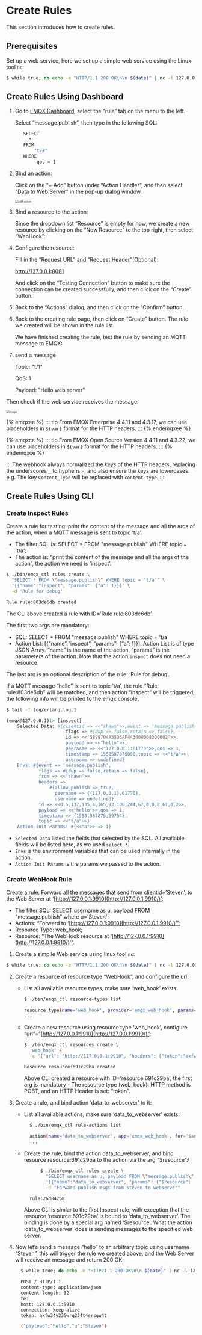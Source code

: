 # Create Rules

This section introduces how to create rules.

## Prerequisites

Set up a web service, here we set up a simple web service using the Linux tool `nc`:

```bash
$ while true; do echo -e "HTTP/1.1 200 OK\n\n $(date)" | nc -l 127.0.0.1 8081; done;
```



## Create Rules Using Dashboard

1. Go to [EMQX Dashboard](http://127.0.0.1:18083/#/rules), select the “rule” tab on the menu to the left.

   Select “message.publish”, then type in the following SQL:

   ```bash
      SELECT
        *
      FROM
          "t/#"
      WHERE
           qos = 1
   ```

2. Bind an action:

   Click on the “+ Add” button under “Action Handler”, and then select “Data to Web Server” in the pop-up dialog window.

   <img src="./assets/add-action.png" alt="add action" style="zoom:50%;" />

3. Bind a resource to the action:

   Since the dropdown list “Resource” is empty for now, we create a new resource by clicking on the “New Resource” to the top right, then select “WebHook”:

4. Configure the resource:

    Fill in the “Request URL” and “Request Header”(Optional):

   http://127.0.0.1:8081

    And click on the “Testing Connection” button to make sure the connection can be created successfully, and then click on the “Create” button.

5. Back to the “Actions” dialog, and then click on the “Confirm” button.

6. Back to the creating rule page, then click on “Create” button. The rule we created will be shown in the rule list

   We have finished creating the rule, test the rule by sending an MQTT message to EMQX:

7. send a message

      Topic: "t/1"

      QoS: 1

      Payload: "Hello web server"

 Then check if the web service receives the message:

  <img src="../assets/webhook-result-1.png" alt="image" style="zoom:50%;" />

{% emqxee %}
::: tip
From EMQX Enterprise 4.4.11 and 4.3.17, we can use placeholders in `${var}` format for the HTTP headers.
:::
{% endemqxee %}

{% emqxce %}
::: tip
From EMQX Open Source Version 4.4.11 and 4.3.22, we can use placeholders in `${var}` format for the HTTP headers.
:::
{% endemqxce %}

:::
The webhook always normalized the *keys* of the HTTP headers, replacing the underscores `_` to hyphens `-`, and also ensure the keys are lowercases. e.g. The key `Content_Type` will be replaced with `content-type`.
:::

## Create Rules Using CLI
### Create Inspect Rules
Create a rule for testing: print the content of the message and all the args of the action, when a MQTT message is sent to topic ‘t/a’.

- The filter SQL is: SELECT \* FROM "message.publish" WHERE topic = 't/a';
- The action is: “print the content of the message and all the args of the action”, the action we need is ‘inspect’.

```bash
$ ./bin/emqx_ctl rules create \
  "SELECT * FROM \"message.publish\" WHERE topic = 't/a'" \
  '[{"name":"inspect", "params": {"a": 1}}]' \
  -d 'Rule for debug'

Rule rule:803de6db created
```

 The CLI above created a rule with ID=’Rule rule:803de6db’.

 The first two args are mandatory:

- SQL: SELECT \* FROM "message.publish" WHERE topic = 't/a'
- Action List: [{“name”:”inspect”, “params”: {“a”: 1}}]. Action List is of type JSON Array. “name” is the name of the action, “params” is the parameters of the action. Note that the action `inspect` does not need a resource.

 The last arg is an optional description of the rule: ‘Rule for debug’.

If a MQTT message “hello” is sent to topic ‘t/a’, the rule “Rule rule:803de6db” will be matched, and then action “inspect” will be triggered, the following info will be printed to the emqx console:

```bash
$ tail -f log/erlang.log.1

(emqx@127.0.0.1)1> [inspect]
    Selected Data: #{clientid => <<"shawn">>,event => 'message.publish',
                      flags => #{dup => false,retain => false},
                      id => <<"5898704A55D6AF4430000083D0002">>,
                      payload => <<"hello">>,
                      peername => <<"127.0.0.1:61770">>,qos => 1,
                      timestamp => 1558587875090,topic => <<"t/a">>,
                      username => undefined}
    Envs: #{event => 'message.publish',
            flags => #{dup => false,retain => false},
            from => <<"shawn">>,
            headers =>
                #{allow_publish => true,
                  peername => {{127,0,0,1},61770},
                  username => undefined},
            id => <<0,5,137,135,4,165,93,106,244,67,0,0,8,61,0,2>>,
            payload => <<"hello">>,qos => 1,
            timestamp => {1558,587875,89754},
            topic => <<"t/a">>}
    Action Init Params: #{<<"a">> => 1}
```

- `Selected Data` listed the fields that selected by the SQL. All available fields will be listed here, as we used `select *`.
- `Envs` is the environment variables that can be used internally in the action.
- `Action Init Params` is the params we passed to the action.

### Create WebHook Rule
Create a rule: Forward all the messages that send from clientid=’Steven’, to the Web Server at ‘[http://127.0.0.1:9910](http://127.0.0.1:9910/)’:

- The filter SQL: SELECT username as u, payload FROM "message.publish" where
  u='Steven';
- Actions: “Forward to ‘[http://127.0.0.1:9910](http://127.0.0.1:9910/)’”;
- Resource Type: web_hook;
- Resource: “The WebHook resource at ‘[http://127.0.0.1:9910](http://127.0.0.1:9910/)’”.

1. Create a simpile Web service using linux tool `nc`:

```bash
$ while true; do echo -e "HTTP/1.1 200 OK\n\n $(date)" | nc -l 127.0.0.1 9910; done;
```

2. Create a resource of resource type “WebHook”, and configure the url:

   - List all available resource types, make sure ‘web_hook’ exists:

     ```bash
     $ ./bin/emqx_ctl resource-types list
     
     resource_type(name='web_hook', provider='emqx_web_hook', params=#{...}}, on_create={emqx_web_hook_actions,on_resource_create}, description='WebHook Resource')
     ...
     ```

   - Create a new resource using resource type ‘web_hook’, configure “url”=”[http://127.0.0.1:9910](http://127.0.0.1:9910/)”:

     ```bash
     $ ./bin/emqx_ctl resources create \
       'web_hook' \
       -c '{"url": "http://127.0.0.1:9910", "headers": {"token":"axfw34y235wrq234t4ersgw4t"}, "method": "POST"}'
     
     Resource resource:691c29ba created
     ```

     Above CLI created a resource with ID=’resource:691c29ba’, the first arg is mandatory - The resource type (web_hook). HTTP method is POST, and an HTTP Header is set: “token”.

3. Create a rule, and bind action ‘data_to_webserver’ to it:

   - List all available actions, make sure ‘data_to_webserver’ exists:

     ```bash
       $ ./bin/emqx_ctl rule-actions list
     
       action(name='data_to_webserver', app='emqx_web_hook', for='$any', types=[web_hook], params=#{'$resource' => ...}, title ='Data to Web Server', description='Forward Messages to Web Server')
       ...
     ```

   - Create the rule, bind the action data_to_webserver, and bind resource resource:691c29ba to the action via the arg “$resource”:\

     ```bash
           $ ./bin/emqx_ctl rules create \
             "SELECT username as u, payload FROM \"message.publish\" where u='Steven'" \
             '[{"name":"data_to_webserver", "params": {"$resource":  "resource:691c29ba"}}]' \
             -d "Forward publish msgs from steven to webserver"
     
       rule:26d84768
     ```

     Above CLI is simlar to the first Inspect rule, with exception that the resource ‘resource:691c29ba’ is bound to ‘data_to_webserver’. The binding is done by a special arg named ‘$resource’. What the action ‘data_to_webserver’ does is sending messages to the specified web server.

4. Now let’s send a message “hello” to an arbitrary topic using username “Steven”, this will trigger the rule we created above, and the Web Server will receive an message and return 200 OK:

   ```bash
     $ while true; do echo -e "HTTP/1.1 200 OK\n\n $(date)" | nc -l 127.0.0.1 9910; done;
   
     POST / HTTP/1.1
     content-type: application/json
     content-length: 32
     te:
     host: 127.0.0.1:9910
     connection: keep-alive
     token: axfw34y235wrq234t4ersgw4t
   
     {"payload":"hello","u":"Steven"}
   ```

   
